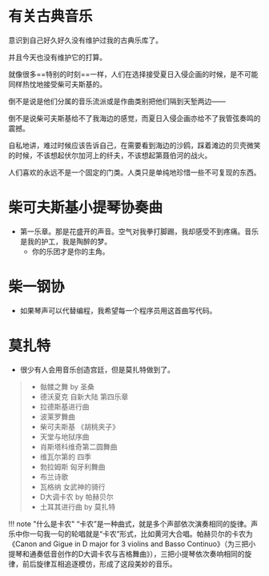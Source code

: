
# 有关古典音乐

意识到自己好久好久没有维护过我的古典乐库了。

并且今天也没有维护它的打算。

就像很多==特别的时刻==一样，人们在选择接受夏日入侵企画的时候，是不可能同样热忱地接受柴可夫斯基的。

倒不是说是他们分属的音乐流派或是作曲类别把他们隔到天堑两边——

倒不是说柴可夫斯基给不了我海边的感觉，而夏日入侵企画亦给不了我管弦奏鸣的震撼。

自私地讲，难过时候应该告诉自己，在需要看到海边的沙鸥，踩着滩边的贝壳微笑的时候，不该想起伏尔加河上的纤夫，不该想起第聂伯河的战火。

人们喜欢的永远不是一个固定的门类。人类只是单纯地珍惜一些不可复现的东西。

# 柴可夫斯基小提琴协奏曲

- 第一乐章。那是花盛开的声音。空气对我拳打脚踢，我却感受不到疼痛。音乐是我的护工，我是陶醉的梦。
    - 你的乐团才是你的主角。


# 柴一钢协

- 如果琴声可以代替编程，我希望每一个程序员用这首曲写代码。

   
# 莫扎特



- 很少有人会用音乐创造宫廷，但是莫扎特做到了。


> - 骷髅之舞 by 圣桑
> - 德沃夏克 自新大陆 第四乐章
> - 拉德斯基进行曲 
> - 波莱罗舞曲
> - 柴可夫斯基 《胡桃夹子》
> - 天堂与地狱序曲
> - 肖斯塔科维奇第二圆舞曲 
> - 维瓦尔第的 四季
> - 勃拉姆斯 匈牙利舞曲
> - 布兰诗歌
> - 瓦格纳 女武神的骑行
> - D大调卡农 by 帕赫贝尔
> - 土耳其进行曲 by 莫扎特


!!! note "什么是卡农"
    “卡农”是一种曲式，就是多个声部依次演奏相同的旋律。声乐中你一句我一句的轮唱就是“卡农”形式，比如黄河大合唱。帕赫贝尔的卡农为《Canon and Gigue in D major for 3 violins and Basso Continuo》（为三把小提琴和通奏低音创作的D大调卡农与吉格舞曲》），三把小提琴依次奏响相同的旋律，前后旋律互相追逐模仿，形成了这段美妙的音乐。


